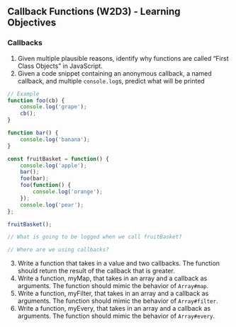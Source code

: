 ## Callback Functions (W2D3) - Learning Objectives

### Callbacks
1. Given multiple plausible reasons, identify why functions are called “First Class Objects” in JavaScript.
2. Given a code snippet containing an anonymous callback, a named callback, and multiple `console.log`s, predict what will be printed
```js
// Example
function foo(cb) {
	console.log('grape');
	cb();
}

function bar() {
	console.log('banana');
}

const fruitBasket = function() {
	console.log('apple');
	bar();
	foo(bar);
	foo(function() {
		console.log('orange');
	});
	console.log('pear');
};

fruitBasket();

// What is going to be logged when we call fruitBasket?

// Where are we using callbacks?
```
3. Write a function that takes in a value and two callbacks. The function should return the result of the callback that is greater.
4. Write a function, myMap, that takes in an array and a callback as arguments. The function should mimic the behavior of `Array#map`.
5. Write a function, myFilter, that takes in an array and a callback as arguments. The function should mimic the behavior of `Array#filter`.
6. Write a function, myEvery, that takes in an array and a callback as arguments. The function should mimic the behavior of `Array#every`.
